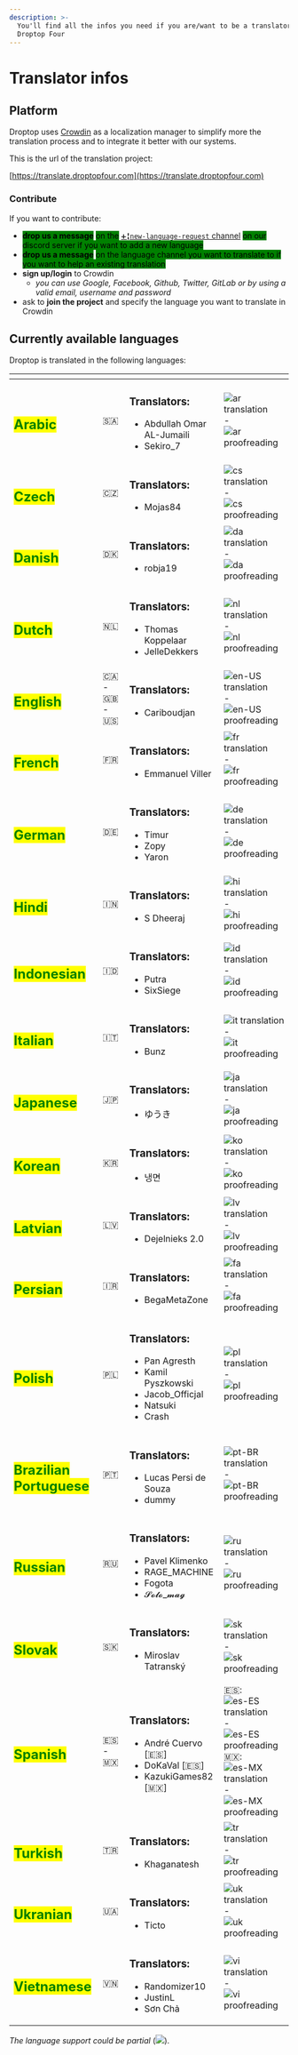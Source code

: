 ```yaml
---
description: >-
  You'll find all the infos you need if you are/want to be a translator for
  Droptop Four
---
```


# Translator infos

## Platform

Droptop uses [Crowdin](https://crowdin.com) as a localization manager to simplify more the translation process and to integrate it better with our systems.

This is the url of the translation project:

[https://translate.droptopfour.com](https://translate.droptopfour.com)

### Contribute

If you want to contribute:

* <mark style="background-color:green;">**drop us a message**</mark> <mark style="background-color:green;"></mark><mark style="background-color:green;">on the</mark> [`➕╏new-language-request` channel](https://discord.gg/kYMVS4DAGn) <mark style="background-color:green;">on our discord server if you want to add a new language</mark>
* <mark style="background-color:green;">**drop us a message**</mark> <mark style="background-color:green;"></mark><mark style="background-color:green;">on the language channel you want to translate to if you want to help an existing translation</mark>
* **sign up/login** to Crowdin
  * _you can use Google, Facebook, Github, Twitter, GitLab or by using a valid email, username and password_
* ask to **join the project** and specify the language you want to translate in Crowdin

## Currently available languages

Droptop is translated in the following languages:

<table data-view="cards"><thead><tr><th></th><th></th><th></th><th></th></tr></thead><tbody><tr><td><h2><mark style="color:green;"><strong>Arabic</strong></mark></h2></td><td>🇸🇦</td><td><h3>Translators:</h3><ul><li>Abdullah Omar AL-Jumaili</li><li>Sekiro_7</li></ul></td><td><img src="https://img.shields.io/badge/dynamic/json?color=blue&#x26;label=ar&#x26;style=flat&#x26;logo=crowdin&#x26;query=%24.progress%5B?(@.data.languageId==%27ar%27)%5D.data.translationProgress&#x26;url=https%3A%2F%2Fbadges.awesome-crowdin.com%2Fstats-15857739-592721.json" alt="ar translation" data-size="original"> - <img src="https://img.shields.io/badge/dynamic/json?color=green&#x26;label=ar&#x26;style=flat&#x26;logo=crowdin&#x26;query=%24.progress%5B?(@.data.languageId==%27ar%27)%5D.data.approvalProgress&#x26;url=https%3A%2F%2Fbadges.awesome-crowdin.com%2Fstats-15857739-592721.json" alt="ar proofreading" data-size="original"></td></tr><tr><td><h2><mark style="color:green;">Czech</mark></h2></td><td>🇨🇿</td><td><h3>Translators:</h3><ul><li>Mojas84</li></ul></td><td><img src="https://img.shields.io/badge/dynamic/json?color=blue&#x26;label=cs&#x26;style=flat&#x26;logo=crowdin&#x26;query=%24.progress%5B?(@.data.languageId==%27cs%27)%5D.data.translationProgress&#x26;url=https%3A%2F%2Fbadges.awesome-crowdin.com%2Fstats-15857739-592721.json" alt="cs translation" data-size="original"> - <img src="https://img.shields.io/badge/dynamic/json?color=green&#x26;label=cs&#x26;style=flat&#x26;logo=crowdin&#x26;query=%24.progress%5B?(@.data.languageId==%27cs%27)%5D.data.approvalProgress&#x26;url=https%3A%2F%2Fbadges.awesome-crowdin.com%2Fstats-15857739-592721.json" alt="cs proofreading" data-size="original"></td></tr><tr><td><h2><mark style="color:green;"><strong>Danish</strong></mark></h2></td><td>🇩🇰</td><td><h3>Translators:</h3><ul><li>robja19</li></ul></td><td><img src="https://img.shields.io/badge/dynamic/json?color=blue&#x26;label=da&#x26;style=flat&#x26;logo=crowdin&#x26;query=%24.progress%5B?(@.data.languageId==%27da%27)%5D.data.translationProgress&#x26;url=https%3A%2F%2Fbadges.awesome-crowdin.com%2Fstats-15857739-592721.json" alt="da translation" data-size="original"> - <img src="https://img.shields.io/badge/dynamic/json?color=green&#x26;label=da&#x26;style=flat&#x26;logo=crowdin&#x26;query=%24.progress%5B?(@.data.languageId==%27da%27)%5D.data.approvalProgress&#x26;url=https%3A%2F%2Fbadges.awesome-crowdin.com%2Fstats-15857739-592721.json" alt="da proofreading" data-size="original"></td></tr><tr><td><h2><mark style="color:green;"><strong>Dutch</strong></mark></h2></td><td>🇳🇱</td><td><h3>Translators:</h3><ul><li>Thomas Koppelaar</li><li>JelleDekkers</li></ul></td><td><img src="https://img.shields.io/badge/dynamic/json?color=blue&#x26;label=nl&#x26;style=flat&#x26;logo=crowdin&#x26;query=%24.progress%5B?(@.data.languageId==%27nl%27)%5D.data.translationProgress&#x26;url=https%3A%2F%2Fbadges.awesome-crowdin.com%2Fstats-15857739-592721.json" alt="nl translation" data-size="original"> - <img src="https://img.shields.io/badge/dynamic/json?color=green&#x26;label=nl&#x26;style=flat&#x26;logo=crowdin&#x26;query=%24.progress%5B?(@.data.languageId==%27nl%27)%5D.data.approvalProgress&#x26;url=https%3A%2F%2Fbadges.awesome-crowdin.com%2Fstats-15857739-592721.json" alt="nl proofreading" data-size="original"></td></tr><tr><td><h2><mark style="color:green;"><strong>English</strong></mark></h2></td><td>🇨🇦 - 🇬🇧 - 🇺🇸</td><td><h3>Translators:</h3><ul><li>Cariboudjan</li></ul></td><td><img src="https://img.shields.io/badge/dynamic/json?color=blue&#x26;label=en-US&#x26;style=flat&#x26;logo=crowdin&#x26;query=%24.progress%5B?(@.data.languageId==%27en-US%27)%5D.data.translationProgress&#x26;url=https%3A%2F%2Fbadges.awesome-crowdin.com%2Fstats-15857739-592721.json" alt="en-US translation" data-size="original"> - <img src="https://img.shields.io/badge/dynamic/json?color=green&#x26;label=en-US&#x26;style=flat&#x26;logo=crowdin&#x26;query=%24.progress%5B?(@.data.languageId==%27en-US%27)%5D.data.approvalProgress&#x26;url=https%3A%2F%2Fbadges.awesome-crowdin.com%2Fstats-15857739-592721.json" alt="en-US proofreading" data-size="original"></td></tr><tr><td><h2><mark style="color:green;"><strong>French</strong></mark></h2></td><td>🇫🇷</td><td><h3>Translators:</h3><ul><li>Emmanuel Viller</li></ul></td><td><img src="https://img.shields.io/badge/dynamic/json?color=blue&#x26;label=fr&#x26;style=flat&#x26;logo=crowdin&#x26;query=%24.progress%5B?(@.data.languageId==%27fr%27)%5D.data.translationProgress&#x26;url=https%3A%2F%2Fbadges.awesome-crowdin.com%2Fstats-15857739-592721.json" alt="fr translation" data-size="original"> - <img src="https://img.shields.io/badge/dynamic/json?color=green&#x26;label=fr&#x26;style=flat&#x26;logo=crowdin&#x26;query=%24.progress%5B?(@.data.languageId==%27fr%27)%5D.data.approvalProgress&#x26;url=https%3A%2F%2Fbadges.awesome-crowdin.com%2Fstats-15857739-592721.json" alt="fr proofreading" data-size="original"></td></tr><tr><td><h2><mark style="color:green;"><strong>German</strong></mark></h2></td><td>🇩🇪</td><td><h3>Translators:</h3><ul><li>Timur</li><li>Zopy</li><li>Yaron</li></ul></td><td><img src="https://img.shields.io/badge/dynamic/json?color=blue&#x26;label=de&#x26;style=flat&#x26;logo=crowdin&#x26;query=%24.progress%5B?(@.data.languageId==%27de%27)%5D.data.translationProgress&#x26;url=https%3A%2F%2Fbadges.awesome-crowdin.com%2Fstats-15857739-592721.json" alt="de translation" data-size="original"> - <img src="https://img.shields.io/badge/dynamic/json?color=green&#x26;label=de&#x26;style=flat&#x26;logo=crowdin&#x26;query=%24.progress%5B?(@.data.languageId==%27de%27)%5D.data.approvalProgress&#x26;url=https%3A%2F%2Fbadges.awesome-crowdin.com%2Fstats-15857739-592721.json" alt="de proofreading" data-size="original"></td></tr><tr><td><h2><mark style="color:green;">Hindi</mark></h2></td><td>🇮🇳</td><td><h3>Translators:</h3><ul><li>S Dheeraj</li></ul></td><td><img src="https://img.shields.io/badge/dynamic/json?color=blue&#x26;label=hi&#x26;style=flat&#x26;logo=crowdin&#x26;query=%24.progress%5B?(@.data.languageId==%27hi%27)%5D.data.translationProgress&#x26;url=https%3A%2F%2Fbadges.awesome-crowdin.com%2Fstats-15857739-592721.json" alt="hi translation" data-size="original"> - <img src="https://img.shields.io/badge/dynamic/json?color=green&#x26;label=hi&#x26;style=flat&#x26;logo=crowdin&#x26;query=%24.progress%5B?(@.data.languageId==%27hi%27)%5D.data.approvalProgress&#x26;url=https%3A%2F%2Fbadges.awesome-crowdin.com%2Fstats-15857739-592721.json" alt="hi proofreading" data-size="original"></td></tr><tr><td><h2><mark style="color:green;"><strong>Indonesian</strong></mark></h2></td><td>🇮🇩</td><td><h3>Translators:</h3><ul><li>Putra</li><li>SixSiege</li></ul></td><td><img src="https://img.shields.io/badge/dynamic/json?color=blue&#x26;label=id&#x26;style=flat&#x26;logo=crowdin&#x26;query=%24.progress%5B?(@.data.languageId==%27id%27)%5D.data.translationProgress&#x26;url=https%3A%2F%2Fbadges.awesome-crowdin.com%2Fstats-15857739-592721.json" alt="id translation" data-size="original"> - <img src="https://img.shields.io/badge/dynamic/json?color=green&#x26;label=id&#x26;style=flat&#x26;logo=crowdin&#x26;query=%24.progress%5B?(@.data.languageId==%27id%27)%5D.data.approvalProgress&#x26;url=https%3A%2F%2Fbadges.awesome-crowdin.com%2Fstats-15857739-592721.json" alt="id proofreading" data-size="original"></td></tr><tr><td><h2><mark style="color:green;"><strong>Italian</strong></mark></h2></td><td>🇮🇹</td><td><h3>Translators:</h3><ul><li>Bunz</li></ul></td><td><img src="https://img.shields.io/badge/dynamic/json?color=blue&#x26;label=it&#x26;style=flat&#x26;logo=crowdin&#x26;query=%24.progress%5B?(@.data.languageId==%27it%27)%5D.data.translationProgress&#x26;url=https%3A%2F%2Fbadges.awesome-crowdin.com%2Fstats-15857739-592721.json" alt="it translation" data-size="original"> - <img src="https://img.shields.io/badge/dynamic/json?color=green&#x26;label=it&#x26;style=flat&#x26;logo=crowdin&#x26;query=%24.progress%5B?(@.data.languageId==%27it%27)%5D.data.approvalProgress&#x26;url=https%3A%2F%2Fbadges.awesome-crowdin.com%2Fstats-15857739-592721.json" alt="it proofreading" data-size="original"></td></tr><tr><td><h2><mark style="color:green;"><strong>Japanese</strong></mark></h2></td><td>🇯🇵</td><td><h3>Translators:</h3><ul><li>ゆうき</li></ul></td><td><img src="https://img.shields.io/badge/dynamic/json?color=blue&#x26;label=ja&#x26;style=flat&#x26;logo=crowdin&#x26;query=%24.progress%5B?(@.data.languageId==%27ja%27)%5D.data.translationProgress&#x26;url=https%3A%2F%2Fbadges.awesome-crowdin.com%2Fstats-15857739-592721.json" alt="ja translation" data-size="original"> - <img src="https://img.shields.io/badge/dynamic/json?color=green&#x26;label=ja&#x26;style=flat&#x26;logo=crowdin&#x26;query=%24.progress%5B?(@.data.languageId==%27ja%27)%5D.data.approvalProgress&#x26;url=https%3A%2F%2Fbadges.awesome-crowdin.com%2Fstats-15857739-592721.json" alt="ja proofreading" data-size="original"></td></tr><tr><td><h2><mark style="color:green;"><strong>Korean</strong></mark></h2></td><td>🇰🇷</td><td><h3>Translators:</h3><ul><li>냉면</li></ul></td><td><img src="https://img.shields.io/badge/dynamic/json?color=blue&#x26;label=ko&#x26;style=flat&#x26;logo=crowdin&#x26;query=%24.progress%5B?(@.data.languageId==%27ko%27)%5D.data.translationProgress&#x26;url=https%3A%2F%2Fbadges.awesome-crowdin.com%2Fstats-15857739-592721.json" alt="ko translation" data-size="original"> - <img src="https://img.shields.io/badge/dynamic/json?color=green&#x26;label=ko&#x26;style=flat&#x26;logo=crowdin&#x26;query=%24.progress%5B?(@.data.languageId==%27ko%27)%5D.data.approvalProgress&#x26;url=https%3A%2F%2Fbadges.awesome-crowdin.com%2Fstats-15857739-592721.json" alt="ko proofreading" data-size="original"></td></tr><tr><td><h2><mark style="color:green;"><strong>Latvian</strong></mark></h2></td><td>🇱🇻</td><td><h3>Translators:</h3><ul><li>Dejelnieks 2.0</li></ul></td><td><img src="https://img.shields.io/badge/dynamic/json?color=blue&#x26;label=lv&#x26;style=flat&#x26;logo=crowdin&#x26;query=%24.progress%5B?(@.data.languageId==%27lv%27)%5D.data.translationProgress&#x26;url=https%3A%2F%2Fbadges.awesome-crowdin.com%2Fstats-15857739-592721.json" alt="lv translation" data-size="original"> - <img src="https://img.shields.io/badge/dynamic/json?color=green&#x26;label=lv&#x26;style=flat&#x26;logo=crowdin&#x26;query=%24.progress%5B?(@.data.languageId==%27lv%27)%5D.data.approvalProgress&#x26;url=https%3A%2F%2Fbadges.awesome-crowdin.com%2Fstats-15857739-592721.json" alt="lv proofreading" data-size="original"></td></tr><tr><td><h2><mark style="color:green;"><strong>Persian</strong></mark></h2></td><td>🇮🇷</td><td><h3>Translators:</h3><ul><li>BegaMetaZone</li></ul></td><td><img src="https://img.shields.io/badge/dynamic/json?color=blue&#x26;label=fa&#x26;style=flat&#x26;logo=crowdin&#x26;query=%24.progress%5B?(@.data.languageId==%27fa%27)%5D.data.translationProgress&#x26;url=https%3A%2F%2Fbadges.awesome-crowdin.com%2Fstats-15857739-592721.json" alt="fa translation" data-size="original"> - <img src="https://img.shields.io/badge/dynamic/json?color=green&#x26;label=fa&#x26;style=flat&#x26;logo=crowdin&#x26;query=%24.progress%5B?(@.data.languageId==%27fa%27)%5D.data.approvalProgress&#x26;url=https%3A%2F%2Fbadges.awesome-crowdin.com%2Fstats-15857739-592721.json" alt="fa proofreading" data-size="original"></td></tr><tr><td><h2><mark style="color:green;"><strong>Polish</strong></mark></h2></td><td>🇵🇱</td><td><h3>Translators:</h3><ul><li>Pan Agresth</li><li>Kamil Pyszkowski</li><li>Jacob_Officjal</li><li>Natsuki</li><li>Crash</li></ul></td><td><img src="https://img.shields.io/badge/dynamic/json?color=blue&#x26;label=pl&#x26;style=flat&#x26;logo=crowdin&#x26;query=%24.progress%5B?(@.data.languageId==%27pl%27)%5D.data.translationProgress&#x26;url=https%3A%2F%2Fbadges.awesome-crowdin.com%2Fstats-15857739-592721.json" alt="pl translation" data-size="original"> - <img src="https://img.shields.io/badge/dynamic/json?color=green&#x26;label=pl&#x26;style=flat&#x26;logo=crowdin&#x26;query=%24.progress%5B?(@.data.languageId==%27pl%27)%5D.data.approvalProgress&#x26;url=https%3A%2F%2Fbadges.awesome-crowdin.com%2Fstats-15857739-592721.json" alt="pl proofreading" data-size="original"></td></tr><tr><td><h2><mark style="color:green;"><strong>Brazilian Portuguese</strong></mark></h2></td><td>🇵🇹</td><td><h3>Translators:</h3><ul><li>Lucas Persi de Souza</li><li>dummy</li></ul></td><td><img src="https://img.shields.io/badge/dynamic/json?color=blue&#x26;label=pt-BR&#x26;style=flat&#x26;logo=crowdin&#x26;query=%24.progress%5B?(@.data.languageId==%27pt-BR%27)%5D.data.translationProgress&#x26;url=https%3A%2F%2Fbadges.awesome-crowdin.com%2Fstats-15857739-592721.json" alt="pt-BR translation" data-size="original"> - <img src="https://img.shields.io/badge/dynamic/json?color=green&#x26;label=pt-BR&#x26;style=flat&#x26;logo=crowdin&#x26;query=%24.progress%5B?(@.data.languageId==%27pt-BR%27)%5D.data.approvalProgress&#x26;url=https%3A%2F%2Fbadges.awesome-crowdin.com%2Fstats-15857739-592721.json" alt="pt-BR proofreading" data-size="original"></td></tr><tr><td><h2><mark style="color:green;"><strong>Russian</strong></mark></h2></td><td>🇷🇺</td><td><h3>Translators:</h3><ul><li>Pavel Klimenko</li><li>RAGE_MACHINE</li><li>Fogota</li><li>𝓢𝓸𝓵𝓸_𝓶𝓪𝓰</li></ul></td><td><img src="https://img.shields.io/badge/dynamic/json?color=blue&#x26;label=ru&#x26;style=flat&#x26;logo=crowdin&#x26;query=%24.progress%5B?(@.data.languageId==%27ru%27)%5D.data.translationProgress&#x26;url=https%3A%2F%2Fbadges.awesome-crowdin.com%2Fstats-15857739-592721.json" alt="ru translation" data-size="original"> - <img src="https://img.shields.io/badge/dynamic/json?color=green&#x26;label=ru&#x26;style=flat&#x26;logo=crowdin&#x26;query=%24.progress%5B?(@.data.languageId==%27ru%27)%5D.data.approvalProgress&#x26;url=https%3A%2F%2Fbadges.awesome-crowdin.com%2Fstats-15857739-592721.json" alt="ru proofreading" data-size="original"></td></tr><tr><td><h2><mark style="color:green;"><strong>Slovak</strong></mark></h2></td><td>🇸🇰</td><td><h3>Translators:</h3><ul><li>Miroslav Tatranský</li></ul></td><td><img src="https://img.shields.io/badge/dynamic/json?color=blue&#x26;label=sk&#x26;style=flat&#x26;logo=crowdin&#x26;query=%24.progress%5B?(@.data.languageId==%27sk%27)%5D.data.translationProgress&#x26;url=https%3A%2F%2Fbadges.awesome-crowdin.com%2Fstats-15857739-592721.json" alt="sk translation" data-size="original"> - <img src="https://img.shields.io/badge/dynamic/json?color=green&#x26;label=sk&#x26;style=flat&#x26;logo=crowdin&#x26;query=%24.progress%5B?(@.data.languageId==%27sk%27)%5D.data.approvalProgress&#x26;url=https%3A%2F%2Fbadges.awesome-crowdin.com%2Fstats-15857739-592721.json" alt="sk proofreading" data-size="original"></td></tr><tr><td><h2><mark style="color:green;"><strong>Spanish</strong></mark></h2></td><td>🇪🇸 - 🇲🇽</td><td><h3>Translators:</h3><ul><li>André Cuervo [🇪🇸]</li><li>DoKaVal [🇪🇸]</li><li>KazukiGames82 [🇲🇽]</li></ul></td><td>🇪🇸: <img src="https://img.shields.io/badge/dynamic/json?color=blue&#x26;label=es-ES&#x26;style=flat&#x26;logo=crowdin&#x26;query=%24.progress%5B?(@.data.languageId==%27es-ES%27)%5D.data.translationProgress&#x26;url=https%3A%2F%2Fbadges.awesome-crowdin.com%2Fstats-15857739-592721.json" alt="es-ES translation" data-size="original"> - <img src="https://img.shields.io/badge/dynamic/json?color=green&#x26;label=es-ES&#x26;style=flat&#x26;logo=crowdin&#x26;query=%24.progress%5B?(@.data.languageId==%27es-ES%27)%5D.data.approvalProgress&#x26;url=https%3A%2F%2Fbadges.awesome-crowdin.com%2Fstats-15857739-592721.json" alt="es-ES proofreading" data-size="original"><br>🇲🇽: <img src="https://img.shields.io/badge/dynamic/json?color=blue&#x26;label=es-MX&#x26;style=flat&#x26;logo=crowdin&#x26;query=%24.progress%5B?(@.data.languageId==%27es-MX%27)%5D.data.translationProgress&#x26;url=https%3A%2F%2Fbadges.awesome-crowdin.com%2Fstats-15857739-592721.json" alt="es-MX translation" data-size="original"> - <img src="https://img.shields.io/badge/dynamic/json?color=green&#x26;label=es-MX&#x26;style=flat&#x26;logo=crowdin&#x26;query=%24.progress%5B?(@.data.languageId==%27es-MX%27)%5D.data.approvalProgress&#x26;url=https%3A%2F%2Fbadges.awesome-crowdin.com%2Fstats-15857739-592721.json" alt="es-MX proofreading" data-size="original"></td></tr><tr><td><h2><mark style="color:green;"><strong>Turkish</strong></mark></h2></td><td>🇹🇷</td><td><h3>Translators:</h3><ul><li>Khaganatesh</li></ul></td><td><img src="https://img.shields.io/badge/dynamic/json?color=blue&#x26;label=tr&#x26;style=flat&#x26;logo=crowdin&#x26;query=%24.progress%5B?(@.data.languageId==%27tr%27)%5D.data.translationProgress&#x26;url=https%3A%2F%2Fbadges.awesome-crowdin.com%2Fstats-15857739-592721.json" alt="tr translation" data-size="original"> - <img src="https://img.shields.io/badge/dynamic/json?color=green&#x26;label=tr&#x26;style=flat&#x26;logo=crowdin&#x26;query=%24.progress%5B?(@.data.languageId==%27tr%27)%5D.data.approvalProgress&#x26;url=https%3A%2F%2Fbadges.awesome-crowdin.com%2Fstats-15857739-592721.json" alt="tr proofreading" data-size="original"></td></tr><tr><td><h2><mark style="color:green;"><strong>Ukranian</strong></mark></h2></td><td>🇺🇦</td><td><h3>Translators:</h3><ul><li>Ticto</li></ul></td><td><img src="https://img.shields.io/badge/dynamic/json?color=blue&#x26;label=uk&#x26;style=flat&#x26;logo=crowdin&#x26;query=%24.progress%5B?(@.data.languageId==%27uk%27)%5D.data.translationProgress&#x26;url=https%3A%2F%2Fbadges.awesome-crowdin.com%2Fstats-15857739-592721.json" alt="uk translation" data-size="original"> - <img src="https://img.shields.io/badge/dynamic/json?color=green&#x26;label=uk&#x26;style=flat&#x26;logo=crowdin&#x26;query=%24.progress%5B?(@.data.languageId==%27uk%27)%5D.data.approvalProgress&#x26;url=https%3A%2F%2Fbadges.awesome-crowdin.com%2Fstats-15857739-592721.json" alt="uk proofreading" data-size="original"></td></tr><tr><td><h2><mark style="color:green;"><strong>Vietnamese</strong></mark></h2></td><td>🇻🇳</td><td><h3>Translators:</h3><ul><li>Randomizer10</li><li>JustinL</li><li>Sơn Chả</li></ul></td><td><img src="https://img.shields.io/badge/dynamic/json?color=blue&#x26;label=vi&#x26;style=flat&#x26;logo=crowdin&#x26;query=%24.progress%5B?(@.data.languageId==%27vi%27)%5D.data.translationProgress&#x26;url=https%3A%2F%2Fbadges.awesome-crowdin.com%2Fstats-15857739-592721.json" alt="vi translation" data-size="original"> - <img src="https://img.shields.io/badge/dynamic/json?color=green&#x26;label=vi&#x26;style=flat&#x26;logo=crowdin&#x26;query=%24.progress%5B?(@.data.languageId==%27vi%27)%5D.data.approvalProgress&#x26;url=https%3A%2F%2Fbadges.awesome-crowdin.com%2Fstats-15857739-592721.json" alt="vi proofreading" data-size="original"></td></tr></tbody></table>

_The language support could be partial_ (![](https://badges.crowdin.net/droptop-four/localized.svg)).
